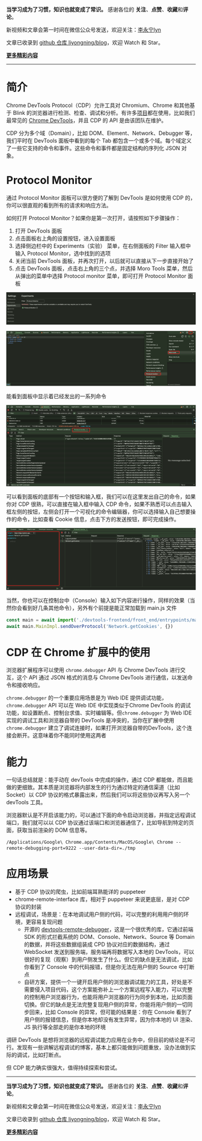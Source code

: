 **当学习成为了习惯，知识也就变成了常识。** 感谢各位的 **关注**、**点赞**、**收藏**和**评论**。

新视频和文章会第一时间在微信公众号发送，欢迎关注：[李永宁lyn](https://gitee.com/liyongning/typora-image-bed/raw/master/202202171742614.jpg)

文章已收录到 [github 仓库 liyongning/blog](https://github.com/liyongning/blog)，欢迎 Watch 和 Star。

**[更多精彩内容](https://github.com/liyongning/blog/blob/main/README.md)**

<hr />

# 简介

Chrome DevTools Protocol（CDP）允许工具对 Chromium、Chrome 和其他基于 Blink 的浏览器进行检测、检查、调试和分析。有许多[项目](https://github.com/ChromeDevTools/awesome-chrome-devtools)都在使用，比如我们最常见的 [Chrome DevTools](https://developers.google.com/web/tools/chrome-devtools/)，并且 CDP 的 API 是由该团队在维护。

CDP 分为多个域（Domain），比如 DOM、Element、Network、Debugger 等，我们平时在 DevTools 面板中看到的每个 Tab 都包含一个或多个域。每个域定义了一些它支持的命令和事件。这些命令和事件都是固定结构的序列化 JSON 对象。

# Protocol Monitor

通过 Protocol Monitor 面板可以很方便的了解到 DevTools 是如何使用 CDP 的，你可以很直观的看到所有的请求和响应方法。

如何打开 Protocol Monitor？如果你是第一次打开，请按照如下步骤操作：

1. 打开 DevTools 面板
2. 点击面板右上角的设置按钮，进入设置面板
3. 选择侧边栏中的 Experiments（实验） 菜单，在右侧面板的 Filter 输入框中输入 Protocol Monitor，选中找到的选项
4. 关闭当前 DevTools 面板，并再次打开，以后就可以直接从下一步直接开始了
5. 点击 DevTools 面板，点击右上角的三个点，并选择 Moro Tools 菜单，然后从弹出的菜单中选择 Protocol monitor 菜单，即可打开 Protocol Monitor 面板

![image-20240714203026153](https://raw.githubusercontent.com/liyongning/picture-bed/master/liyongning/202407142034795.png)

![image-20240714203411677](https://raw.githubusercontent.com/liyongning/picture-bed/master/liyongning/202407142034708.png)

能看到面板中显示着已经发出的一系列命令

![image-20240714204133498](https://raw.githubusercontent.com/liyongning/picture-bed/master/liyongning/202407142041530.png)

可以看到面板的底部有一个按钮和输入框，我们可以在这里发出自己的命令，如果你对 CDP 很熟，可以直接在输入框中输入 CDP 命令，如果不熟悉可以点击输入框左侧的按钮，左侧会打开一个可视化的命令编辑器，你可以选择输入自己想要操作的命令，比如查看 Cookie 信息，点击下方的发送按钮，即可完成操作。

![image-20240714205910442](https://raw.githubusercontent.com/liyongning/picture-bed/master/liyongning/202407142059475.png)

当然，你也可以在控制台中（Console）输入如下内容进行操作，同样的效果（当然你会看到好几条其他命令），另外有个前提是能正常加载到 main.js 文件

```javascript
const main = await import('./devtools-frontend/front_end/entrypoints/main/main.js')
await main.MainImpl.sendOverProtocol('Network.getCookies', {})
```

 # CDP 在 Chrome 扩展中的使用

浏览器扩展程序可以使用 `chrome.debugger` API 与 Chrome DevTools 进行交互，这个 API 通过 JSON 格式的消息与 Chrome DevTools 进行通信，以发送命令和接收响应。

`chrome.debugger` 的一个重要应用场景是为 Web IDE 提供调试功能， `chrome.debugger` API 可以在 Web IDE 中实现类似于Chrome DevTools 的调试功能，如设置断点、控制台求值、实时编辑等。但`chrome.debugger` 为 Web IDE 实现的调试工具和浏览器自带的 DevTools 是冲突的，当你在扩展中使用 `chrome.debugger` 建立了调试连接时，如果打开浏览器自带的DevTools，这个连接会断开。这意味着你不能同时使用这两者

# 能力

一句话总结就是：能手动在 devTools 中完成的操作，通过 CDP 都能做，而且能做的更细致。其本质是浏览器将内部发生的行为通过特定的通信渠道（比如 Socket）以 CDP 协议的格式暴露出来，然后我们可以将这些协议再写入另一个 devTools 工具。

浏览器默认是不开启该能力的，可以通过下面的命令启动浏览器，并指定远程调试端口，我们就可以以 CDP 协议通过该端口和浏览器通信了，比如导航到特定的页面，获取当前渲染的 DOM 信息等。

```shell
/Applications/Google\ Chrome.app/Contents/MacOS/Google\ Chrome --remote-debugging-port=9222 --user-data-dir=./tmp
```

# 应用场景

* 基于 CDP 协议的爬虫，比如前端耳熟能详的 puppeteer
* chrome-remote-interface 库，相对于 puppeteer 来说更底层，是对 CDP 协议的封装
* 远程调试，场景是：在本地调试用户侧的代码，可以完整的利用用户侧的环境，更容易复现问题
  * 开源的 [devtools-remote-debugger](https://github.com/Nice-PLQ/devtools-remote-debugger)，这是一个很优秀的库，它通过前端 SDK 的形式拦截系统的 DOM、Console、Network、Source 等 Domain 的数据，并将这些数据组装成 CPD 协议对应的数据结构，通过 WebSocket 发送到服务端，服务端再将数据写入本地的 DevTools，可以很好的复现（观察）到用户侧发生了什么。但它的缺点是无法调试，比如你看到了 Console 中的代码报错，但是你无法在用户侧的 Source 中打断点
  * 自研方案，提供一个一键开启用户侧的浏览器调试能力的工具，好处是不需要侵入项目代码，这个方案能弥补上一个方案远程写入能力，可以完整的控制用户浏览器行为，也能将用户浏览器的行为同步到本地，比如页面切换。但它的缺点是无法完整复现用户侧的异常，你能将用户侧的一切同步回来，比如 Console 的异常，但可能的结果是：你在 Console 看到了用户侧的报错信息，但是你本地却没有发生异常，因为你本地的 UI 渲染、JS 执行等全部走的是你本地的环境

调研 DevTools 是想将浏览器的远程调试能力应用在业务中，但目前的结论是不可行。发现有一些讲解远程调试的博客，基本上都只能做到问题重放，没办法做到实际的调试，比如打断点。

但 CDP 能力确实很强大，值得持续探索和尝试。

<hr />

**当学习成为了习惯，知识也就变成了常识。** 感谢各位的 **关注**、**点赞**、**收藏**和**评论**。

新视频和文章会第一时间在微信公众号发送，欢迎关注：[李永宁lyn](https://gitee.com/liyongning/typora-image-bed/raw/master/202202171742614.jpg)

文章已收录到 [github 仓库 liyongning/blog](https://github.com/liyongning/blog)，欢迎 Watch 和 Star。

**[更多精彩内容](https://github.com/liyongning/blog/blob/main/README.md)**
